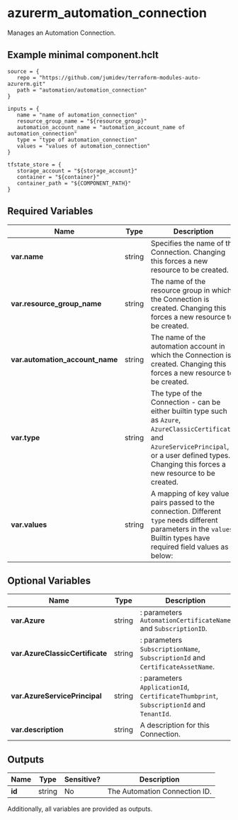 # azurerm_automation_connection

Manages an Automation Connection.

## Example minimal component.hclt

```hcl
source = {
   repo = "https://github.com/jumidev/terraform-modules-auto-azurerm.git" 
   path = "automation/automation_connection" 
}

inputs = {
   name = "name of automation_connection" 
   resource_group_name = "${resource_group}" 
   automation_account_name = "automation_account_name of automation_connection" 
   type = "type of automation_connection" 
   values = "values of automation_connection" 
}

tfstate_store = {
   storage_account = "${storage_account}" 
   container = "${container}" 
   container_path = "${COMPONENT_PATH}" 
}

```

## Required Variables

| Name | Type |  Description |
| ---- | --------- |  ----------- |
| **var.name** | string |  Specifies the name of the Connection. Changing this forces a new resource to be created. | 
| **var.resource_group_name** | string |  The name of the resource group in which the Connection is created. Changing this forces a new resource to be created. | 
| **var.automation_account_name** | string |  The name of the automation account in which the Connection is created. Changing this forces a new resource to be created. | 
| **var.type** | string |  The type of the Connection - can be either builtin type such as `Azure`, `AzureClassicCertificate`, and `AzureServicePrincipal`, or a user defined types. Changing this forces a new resource to be created. | 
| **var.values** | string |  A mapping of key value pairs passed to the connection. Different `type` needs different parameters in the `values`. Builtin types have required field values as below: | 

## Optional Variables

| Name | Type |  Description |
| ---- | --------- |  ----------- |
| **var.Azure** | string |  : parameters `AutomationCertificateName` and `SubscriptionID`. | 
| **var.AzureClassicCertificate** | string |  : parameters `SubscriptionName`, `SubscriptionId` and `CertificateAssetName`. | 
| **var.AzureServicePrincipal** | string |  : parameters `ApplicationId`, `CertificateThumbprint`, `SubscriptionId` and `TenantId`. | 
| **var.description** | string |  A description for this Connection. | 



## Outputs

| Name | Type | Sensitive? | Description |
| ---- | ---- | --------- | --------- |
| **id** | string | No  | The Automation Connection ID. | 

Additionally, all variables are provided as outputs.

